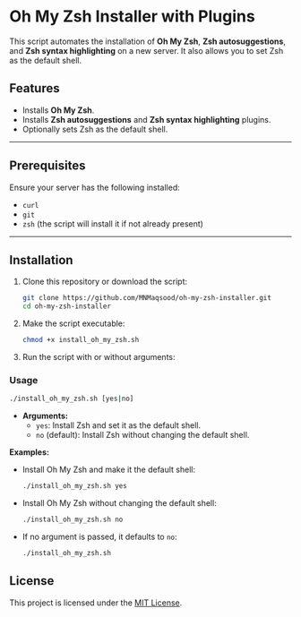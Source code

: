 # **Oh My Zsh Installer with Plugins**

This script automates the installation of **Oh My Zsh**, **Zsh autosuggestions**, and **Zsh syntax highlighting** on a new server. It also allows you to set Zsh as the default shell.

## **Features**
- Installs **Oh My Zsh**.
- Installs **Zsh autosuggestions** and **Zsh syntax highlighting** plugins.
- Optionally sets Zsh as the default shell.
---

## **Prerequisites**
Ensure your server has the following installed:
- `curl`
- `git`
- `zsh` (the script will install it if not already present)

---

## **Installation**
1. Clone this repository or download the script:
   ```bash
   git clone https://github.com/MNMaqsood/oh-my-zsh-installer.git
   cd oh-my-zsh-installer
   ```

2. Make the script executable:
   ```bash
   chmod +x install_oh_my_zsh.sh
   ```

3. Run the script with or without arguments:

### **Usage**
```bash
./install_oh_my_zsh.sh [yes|no]
```

- **Arguments:**
  - `yes`: Install Zsh and set it as the default shell.
  - `no` (default): Install Zsh without changing the default shell.

**Examples:**

- Install Oh My Zsh and make it the default shell:
  ```bash
  ./install_oh_my_zsh.sh yes
  ```

- Install Oh My Zsh without changing the default shell:
  ```bash
  ./install_oh_my_zsh.sh no
  ```

- If no argument is passed, it defaults to `no`:
  ```bash
  ./install_oh_my_zsh.sh
  ```

## **License**
This project is licensed under the [MIT License](LICENSE).
